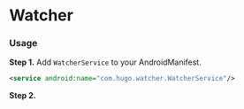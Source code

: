 # Watcher



### Usage

**Step 1.** Add ```WatcherService``` to your AndroidManifest.
```xml
<service android:name="com.hugo.watcher.WatcherService"/>
```

**Step 2.** 